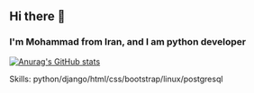 ## Hi there 👋

### I'm Mohammad from Iran, and I am python developer

[![Anurag's GitHub stats](https://github-readme-stats.vercel.app/api?username=Ayazadeh)](https://github.com/anuraghazra/github-readme-stats)


Skills: python/django/html/css/bootstrap/linux/postgresql






